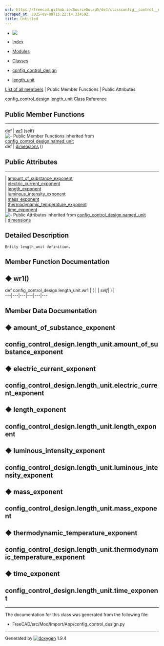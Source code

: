 ```yaml
---
url: https://freecad.github.io/SourceDoc/d5/de3/classconfig__control__design_1_1length__unit.html
scraped_at: 2025-09-08T15:22:14.334592
title: Untitled
---
```


  * [ ![](https://www.freecad.org/svg/logo-freecad.svg) ](https://freecadweb.org "FreeCAD")
  * [Index](../../index.html "Index")
  * [Modules](../../modules.html "Modules list")
  * [Classes](../../annotated.html "Annotated list")

  * [config_control_design](../../d4/d07/namespaceconfig__control__design.html)
  * [length_unit](../../d5/de3/classconfig__control__design_1_1length__unit.html)

[List of all members](../../d0/d08/classconfig__control__design_1_1length__unit-members.html) | Public Member Functions | Public Attributes

config_control_design.length_unit Class Reference

##  Public Member Functions  
  
---  
def | [wr1](../../d5/de3/classconfig__control__design_1_1length__unit.html#a0e855ebadd1f88b451037bbd3e6ef777) (self)  
![-](../../closed.png) Public Member Functions inherited from
[config_control_design.named_unit](../../d1/d8c/classconfig__control__design_1_1named__unit.html)  
def | [dimensions](../../d1/d8c/classconfig__control__design_1_1named__unit.html#a0626f8d962e4f629ec777f81d3fa2587) ()  
  
##  Public Attributes  
  
---  
|
[amount_of_substance_exponent](../../d5/de3/classconfig__control__design_1_1length__unit.html#abdbd742b0346487c535fca4ee6a9bbc6)  
|
[electric_current_exponent](../../d5/de3/classconfig__control__design_1_1length__unit.html#a22cad1d172eac9c4a4415645cb3ebe27)  
|
[length_exponent](../../d5/de3/classconfig__control__design_1_1length__unit.html#a233b6e5d882c603b5932f89bc5f41db2)  
|
[luminous_intensity_exponent](../../d5/de3/classconfig__control__design_1_1length__unit.html#a5e8fa99f3dcf491b6ac3f7d499f832bf)  
|
[mass_exponent](../../d5/de3/classconfig__control__design_1_1length__unit.html#a2675054db21a10dd4d5047aaea51ce58)  
|
[thermodynamic_temperature_exponent](../../d5/de3/classconfig__control__design_1_1length__unit.html#a261344333ec5aa9855a4203d68d7210e)  
|
[time_exponent](../../d5/de3/classconfig__control__design_1_1length__unit.html#ae91439dcbb5450410f7dcddd65a33720)  
![-](../../closed.png) Public Attributes inherited from
[config_control_design.named_unit](../../d1/d8c/classconfig__control__design_1_1named__unit.html)  
|
[dimensions](../../d1/d8c/classconfig__control__design_1_1named__unit.html#a24078263275a1f9f1d5017e44af86b1a)  
  
## Detailed Description

    
    
    Entity length_unit definition.

## Member Function Documentation

## ◆ wr1()

def config_control_design.length_unit.wr1  | ( |  | _self_| ) |   
---|---|---|---|---|---  
  
## Member Data Documentation

## ◆ amount_of_substance_exponent

config_control_design.length_unit.amount_of_substance_exponent  
---  
  
## ◆ electric_current_exponent

config_control_design.length_unit.electric_current_exponent  
---  
  
## ◆ length_exponent

config_control_design.length_unit.length_exponent  
---  
  
## ◆ luminous_intensity_exponent

config_control_design.length_unit.luminous_intensity_exponent  
---  
  
## ◆ mass_exponent

config_control_design.length_unit.mass_exponent  
---  
  
## ◆ thermodynamic_temperature_exponent

config_control_design.length_unit.thermodynamic_temperature_exponent  
---  
  
## ◆ time_exponent

config_control_design.length_unit.time_exponent  
---  
  
* * *

The documentation for this class was generated from the following file:

  * FreeCAD/src/Mod/Import/App/config_control_design.py

* * *

Generated by
[![doxygen](../../doxygen.svg)](https://www.doxygen.org/index.html) 1.9.4

